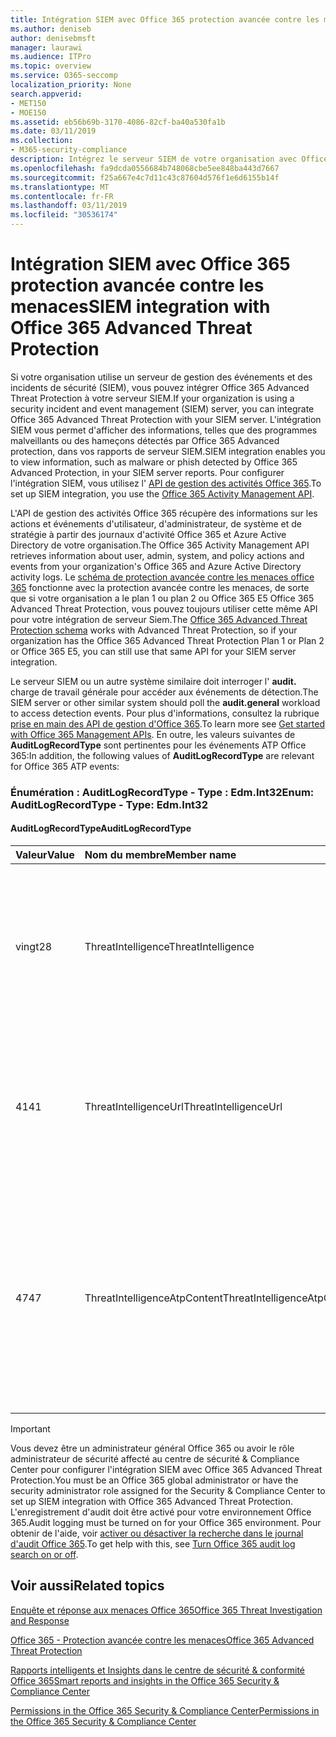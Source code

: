 ```yaml
---
title: Intégration SIEM avec Office 365 protection avancée contre les menaces
ms.author: deniseb
author: denisebmsft
manager: laurawi
ms.audience: ITPro
ms.topic: overview
ms.service: O365-seccomp
localization_priority: None
search.appverid:
- MET150
- MOE150
ms.assetid: eb56b69b-3170-4086-82cf-ba40a530fa1b
ms.date: 03/11/2019
ms.collection:
- M365-security-compliance
description: Intégrez le serveur SIEM de votre organisation avec Office 365 protection avancée contre les menaces et les événements de menace associés dans l'API de gestion des activités Office 365.
ms.openlocfilehash: fa9dcda0556684b748068cbe5ee848ba443d7667
ms.sourcegitcommit: f25a667e4c7d11c43c87604d576f1e6d6155b14f
ms.translationtype: MT
ms.contentlocale: fr-FR
ms.lasthandoff: 03/11/2019
ms.locfileid: "30536174"
---
```

# <a name="siem-integration-with-office-365-advanced-threat-protection"></a><span data-ttu-id="12e73-103">Intégration SIEM avec Office 365 protection avancée contre les menaces</span><span class="sxs-lookup"><span data-stu-id="12e73-103">SIEM integration with Office 365 Advanced Threat Protection</span></span>

<span data-ttu-id="12e73-104">Si votre organisation utilise un serveur de gestion des événements et des incidents de sécurité (SIEM), vous pouvez intégrer Office 365 Advanced Threat Protection à votre serveur SIEM.</span><span class="sxs-lookup"><span data-stu-id="12e73-104">If your organization is using a security incident and event management (SIEM) server, you can integrate Office 365 Advanced Threat Protection with your SIEM server.</span></span> <span data-ttu-id="12e73-105">L'intégration SIEM vous permet d'afficher des informations, telles que des programmes malveillants ou des hameçons détectés par Office 365 Advanced protection, dans vos rapports de serveur SIEM.</span><span class="sxs-lookup"><span data-stu-id="12e73-105">SIEM integration enables you to view information, such as malware or phish detected by Office 365 Advanced Protection, in your SIEM server reports.</span></span> <span data-ttu-id="12e73-106">Pour configurer l'intégration SIEM, vous utilisez l' [API de gestion des activités Office 365](https://docs.microsoft.com/office/office-365-management-api/office-365-management-activity-api-reference).</span><span class="sxs-lookup"><span data-stu-id="12e73-106">To set up SIEM integration, you use the [Office 365 Activity Management API](https://docs.microsoft.com/office/office-365-management-api/office-365-management-activity-api-reference).</span></span> 

<span data-ttu-id="12e73-107">L'API de gestion des activités Office 365 récupère des informations sur les actions et événements d'utilisateur, d'administrateur, de système et de stratégie à partir des journaux d'activité Office 365 et Azure Active Directory de votre organisation.</span><span class="sxs-lookup"><span data-stu-id="12e73-107">The Office 365 Activity Management API retrieves information about user, admin, system, and policy actions and events from your organization's Office 365 and Azure Active Directory activity logs.</span></span> <span data-ttu-id="12e73-108">Le [schéma de protection avancée contre les menaces office 365](https://docs.microsoft.com/office/office-365-management-api/office-365-management-activity-api-schema#office-365-advanced-threat-protection-and-threat-intelligence-schema) fonctionne avec la protection avancée contre les menaces, de sorte que si votre organisation a le plan 1 ou plan 2 ou Office 365 E5 Office 365 Advanced Threat Protection, vous pouvez toujours utiliser cette même API pour votre intégration de serveur Siem.</span><span class="sxs-lookup"><span data-stu-id="12e73-108">The [Office 365 Advanced Threat Protection schema](https://docs.microsoft.com/office/office-365-management-api/office-365-management-activity-api-schema#office-365-advanced-threat-protection-and-threat-intelligence-schema) works with Advanced Threat Protection, so if your organization has the Office 365 Advanced Threat Protection Plan 1 or Plan 2 or Office 365 E5, you can still use that same API for your SIEM server integration.</span></span> 

<span data-ttu-id="12e73-109">Le serveur SIEM ou un autre système similaire doit interroger l' **audit.** charge de travail générale pour accéder aux événements de détection.</span><span class="sxs-lookup"><span data-stu-id="12e73-109">The SIEM server or other similar system should poll the **audit.general** workload to access detection events.</span></span> <span data-ttu-id="12e73-110">Pour plus d'informations, consultez la rubrique [prise en main des API de gestion d'Office 365](https://docs.microsoft.com/office/office-365-management-api/get-started-with-office-365-management-apis).</span><span class="sxs-lookup"><span data-stu-id="12e73-110">To learn more see [Get started with Office 365 Management APIs](https://docs.microsoft.com/office/office-365-management-api/get-started-with-office-365-management-apis).</span></span> <span data-ttu-id="12e73-111">En outre, les valeurs suivantes de **AuditLogRecordType** sont pertinentes pour les événements ATP Office 365:</span><span class="sxs-lookup"><span data-stu-id="12e73-111">In addition, the following values of **AuditLogRecordType** are relevant for Office 365 ATP events:</span></span>

### <a name="enum-auditlogrecordtype---type-edmint32"></a><span data-ttu-id="12e73-112">Énumération : AuditLogRecordType - Type : Edm.Int32</span><span class="sxs-lookup"><span data-stu-id="12e73-112">Enum: AuditLogRecordType - Type: Edm.Int32</span></span>

#### <a name="auditlogrecordtype"></a><span data-ttu-id="12e73-113">AuditLogRecordType</span><span class="sxs-lookup"><span data-stu-id="12e73-113">AuditLogRecordType</span></span>

|<span data-ttu-id="12e73-114">Valeur</span><span class="sxs-lookup"><span data-stu-id="12e73-114">Value</span></span>|<span data-ttu-id="12e73-115">Nom du membre</span><span class="sxs-lookup"><span data-stu-id="12e73-115">Member name</span></span>|<span data-ttu-id="12e73-116">Description</span><span class="sxs-lookup"><span data-stu-id="12e73-116">Description</span></span>|
|:-----|:-----|:-----|
|<span data-ttu-id="12e73-117">vingt</span><span class="sxs-lookup"><span data-stu-id="12e73-117">28</span></span>|<span data-ttu-id="12e73-118">ThreatIntelligence</span><span class="sxs-lookup"><span data-stu-id="12e73-118">ThreatIntelligence</span></span>|<span data-ttu-id="12e73-119">Événements d’hameçonnage et de programmes malveillants depuis Exchange Online Protection et Office 365 Advanced Threat Protection.</span><span class="sxs-lookup"><span data-stu-id="12e73-119">Phishing and malware events from Exchange Online Protection and Office 365 Advanced Threat Protection.</span></span>|
|<span data-ttu-id="12e73-120">41</span><span class="sxs-lookup"><span data-stu-id="12e73-120">41</span></span>|<span data-ttu-id="12e73-121">ThreatIntelligenceUrl</span><span class="sxs-lookup"><span data-stu-id="12e73-121">ThreatIntelligenceUrl</span></span>|<span data-ttu-id="12e73-122">Les événements de la protection avancée contre les menaces des liens approuvés ATP (temps de blocage) et de blocage d'Office 365.</span><span class="sxs-lookup"><span data-stu-id="12e73-122">ATP Safe Links time-of-block and block override events from Office 365 Advanced Threat Protection.</span></span>|
|<span data-ttu-id="12e73-123">47</span><span class="sxs-lookup"><span data-stu-id="12e73-123">47</span></span>|<span data-ttu-id="12e73-124">ThreatIntelligenceAtpContent</span><span class="sxs-lookup"><span data-stu-id="12e73-124">ThreatIntelligenceAtpContent</span></span>|<span data-ttu-id="12e73-125">Événements de hameçonnage et de programmes malveillants pour les fichiers dans SharePoint Online, OneDrive entreprise et Microsoft teams à partir d'Office 365 protection avancée contre les menaces.</span><span class="sxs-lookup"><span data-stu-id="12e73-125">Phishing and malware events for files in SharePoint Online, OneDrive for Business, and Microsoft Teams from Office 365 Advanced Threat Protection.</span></span>|

> [!IMPORTANT]
> <span data-ttu-id="12e73-126">Vous devez être un administrateur général Office 365 ou avoir le rôle administrateur de sécurité affecté au centre de sécurité & Compliance Center pour configurer l'intégration SIEM avec Office 365 Advanced Threat Protection.</span><span class="sxs-lookup"><span data-stu-id="12e73-126">You must be an Office 365 global administrator or have the security administrator role assigned for the Security & Compliance Center to set up SIEM integration with Office 365 Advanced Threat Protection.</span></span><br/><span data-ttu-id="12e73-127">L'enregistrement d'audit doit être activé pour votre environnement Office 365.</span><span class="sxs-lookup"><span data-stu-id="12e73-127">Audit logging must be turned on for your Office 365 environment.</span></span> <span data-ttu-id="12e73-128">Pour obtenir de l'aide, voir [activer ou désactiver la recherche dans le journal d'audit Office 365](turn-audit-log-search-on-or-off.md).</span><span class="sxs-lookup"><span data-stu-id="12e73-128">To get help with this, see [Turn Office 365 audit log search on or off](turn-audit-log-search-on-or-off.md).</span></span>

## <a name="related-topics"></a><span data-ttu-id="12e73-129">Voir aussi</span><span class="sxs-lookup"><span data-stu-id="12e73-129">Related topics</span></span>

[<span data-ttu-id="12e73-130">Enquête et réponse aux menaces Office 365</span><span class="sxs-lookup"><span data-stu-id="12e73-130">Office 365 Threat Investigation and Response</span></span>](office-365-ti.md)

[<span data-ttu-id="12e73-131">Office 365 - Protection avancée contre les menaces</span><span class="sxs-lookup"><span data-stu-id="12e73-131">Office 365 Advanced Threat Protection</span></span>](office-365-atp.md)

[<span data-ttu-id="12e73-132">Rapports intelligents et Insights dans le centre de sécurité &amp; conformité Office 365</span><span class="sxs-lookup"><span data-stu-id="12e73-132">Smart reports and insights in the Office 365 Security &amp; Compliance Center</span></span>](reports-and-insights-in-security-and-compliance.md)
  
[<span data-ttu-id="12e73-133">Permissions in the Office 365 Security &amp; Compliance Center</span><span class="sxs-lookup"><span data-stu-id="12e73-133">Permissions in the Office 365 Security &amp; Compliance Center</span></span>](permissions-in-the-security-and-compliance-center.md)
  
